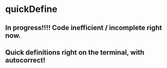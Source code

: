 # quickDefine

## In progress!!!! Code inefficient / incomplete right now.

## Quick definitions right on the terminal, with autocorrect!


